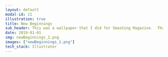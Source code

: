 ```yaml
---
layout: default
modal-id: 21
illustration: true
title: New Beginnings
sub_header: This was a wallpaper that I did for Smashing Magazine.  The inspiration of which was to showcase that with Spring comes a fresh start, in my case it would be leaving the world of IT Consulting and entering into a career as a developer.
date: 2019-01-01
img: newBeginnings_2.png
images: ["newBeginnings_1.png"]
tech_stack: Illustrator
---
```

